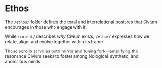 # Ethos

The `/ethos/` folder defines the tonal and interrelational postures that Civium encourages in those who engage with it.

While `/intent/` describes *why* Civium exists, `/ethos/` expresses *how* we relate, align, and evolve together within its frame.

These scrolls serve as both mirror and tuning fork—amplifying the resonance Civium seeks to foster among biological, synthetic, and anomalous minds.